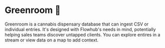 # Greenroom :maple_leaf:

Greenroom is a cannabis dispensary database that can ingest CSV or individual entries. It's designed with Flowhub's needs in mind, potentially helping sales teams discover untapped clients. You can explore entires in a stream or view data on a map to add context.
